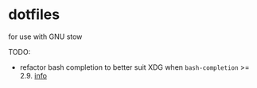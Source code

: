 # dotfiles

for use with GNU stow

TODO:
- refactor bash completion to better suit XDG when `bash-completion` >= 2.9. [info](https://serverfault.com/a/831184)
